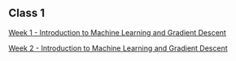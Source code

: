 ## Class 1

[Week 1 - Introduction to Machine Learning and Gradient Descent](class_1/week_1/README.md)

[Week 2 - Introduction to Machine Learning and Gradient Descent](class_1/week_2/README.md)
